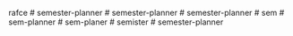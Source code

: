 rafce
#   s e m e s t e r - p l a n n e r  
 #   s e m e s t e r - p l a n n e r  
 #   s e m e s t e r - p l a n n e r  
 #   s e m  
 #   s e m - p l a n n e r  
 #   s e m - p l a n e r  
 #   s e m i s t e r  
 #   s e m e s t e r - p l a n n e r  
 
